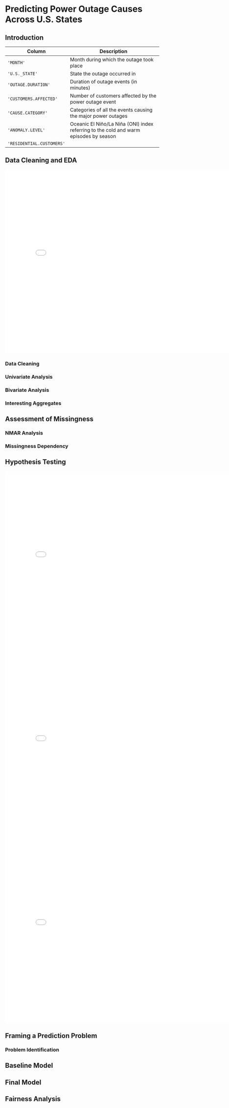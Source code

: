 # Predicting Power Outage Causes Across U.S. States

## Introduction 
 |Column                |Description|
|---|---        |
|`'MONTH'`|Month during which the outage took place|
|`'U.S._STATE'`|State the outage occurred in|
|`'OUTAGE.DURATION'`|Duration of outage events (in minutes)|
|`'CUSTOMERS.AFFECTED'`|Number of customers affected by the power outage event|
|`'CAUSE.CATEGORY'`|Categories of all the events causing the major power outages|
|`'ANOMALY.LEVEL'`|Oceanic El Niño/La Niña (ONI) index referring to the cold and warm episodes by season|
|`'RESIDENTIAL.CUSTOMERS'`| |


## Data Cleaning and EDA

<iframe
  src="us_power_outages_map.html"
  width="800"
  height="600"
  frameborder="0"
></iframe>

### Data Cleaning 
  
### Univariate Analysis

### Bivariate Analysis

### Interesting Aggregates

## Assessment of Missingness

### NMAR Analysis

### Missingness Dependency
   
## Hypothesis Testing

<iframe
  src="TVD_Dist_Out_States.html"
  width="800"
  height="600"
  frameborder="0"
></iframe>

<iframe
  src="HTCausePlot2.html"
  width="800"
  height="600"
  frameborder="0"
></iframe>

<iframe
  src="HTCausePlot3.html"
  width="800"
  height="600"
  frameborder="0"
></iframe>

## Framing a Prediction Problem 
### Problem Identification

## Baseline Model

## Final Model

## Fairness Analysis
